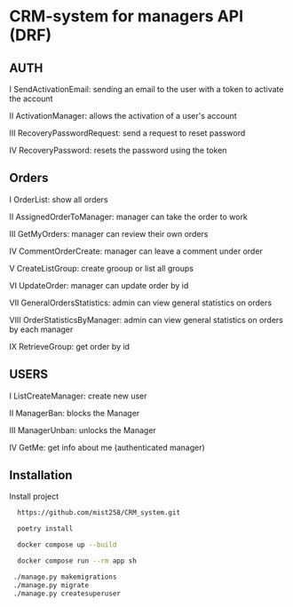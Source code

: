 
# CRM-system for managers API (DRF)



## AUTH


I SendActivationEmail: sending an email to the user with a token to activate the account

II ActivationManager: allows the activation of a user's account

III RecoveryPasswordRequest: send a request to reset password

IV RecoveryPassword: resets the password using the token
## Orders

I OrderList: show all orders

II AssignedOrderToManager: manager can take the order to work 

III GetMyOrders: manager can review their own orders

IV CommentOrderCreate: manager can leave a comment under order

V CreateListGroup: create grooup or list all groups

VI UpdateOrder: manager can update order by id

VII GeneralOrdersStatistics: admin can view general statistics on orders

VIII OrderStatisticsByManager: admin can view general statistics on orders by each manager

IX RetrieveGroup: get order by id

## USERS

I ListCreateManager: create new user

II ManagerBan: blocks the Manager

III ManagerUnban: unlocks the Manager

IV  GetMe: get info about me (authenticated manager)


## Installation

Install project 

```bash
  https://github.com/mist258/CRM_system.git

  poetry install

  docker compose up --build 

  docker compose run --rm app sh

 ./manage.py makemigrations
 ./manage.py migrate
 ./manage.py createsuperuser

```
    
